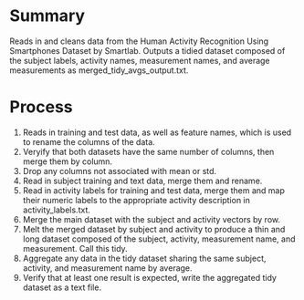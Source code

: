 # Summary
Reads in and cleans data from the Human Activity Recognition Using Smartphones Dataset by Smartlab.
Outputs a tidied dataset composed of the subject labels, activity names, measurement names, and average measurements as merged_tidy_avgs_output.txt.

# Process
1. Reads in training and test data, as well as feature names, which is used to rename the columns of the data.
2. Veryify that both datasets have the same number of columns, then merge them by column. 
3. Drop any columns not associated with mean or std. 
4. Read in subject training and text data, merge them and rename. 
5. Read in activity labels for training and test data, merge them and map their numeric labels to the appropriate activity description in activity_labels.txt. 
6. Merge the main dataset with the subject and activity vectors by row. 
7. Melt the merged dataset by subject and activity to produce a thin and long dataset composed of the subject, activity, measurement name, and measurement. Call this tidy.
8. Aggregate any data in the tidy dataset sharing the same subject, activity, and measurement name by average.
9. Verify that at least one result is expected, write the aggregated tidy dataset as a text file.
